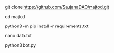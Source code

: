 git clone https://github.com/SaujanaDAO/majtod.git

cd majtod

python3 -m pip install -r requirements.txt

nano data.txt

python3 bot.py
